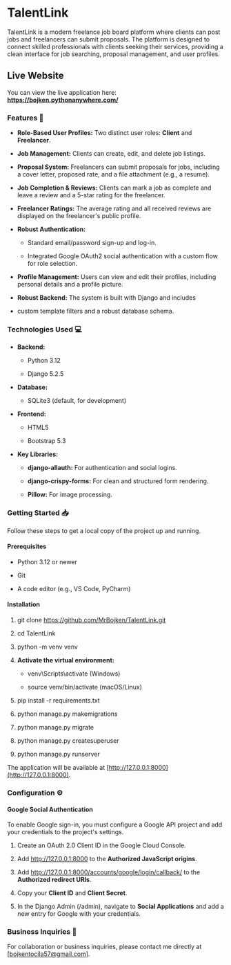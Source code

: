 TalentLink
==========

  
TalentLink is a modern freelance job board platform where clients can 
post jobs and freelancers can submit proposals. 
The platform is designed to connect skilled professionals with clients seeking their 
services, providing a clean interface for job searching, proposal management, and user profiles.

## Live Website

You can view the live application here: **https://bojken.pythonanywhere.com/**

### Features 🚀

*   **Role-Based User Profiles:** Two distinct user roles: **Client** and **Freelancer**.
    
*   **Job Management:** Clients can create, edit, and delete job listings.
    
*   **Proposal System:** Freelancers can submit proposals for jobs, including a cover letter, proposed rate, and a file attachment (e.g., a resume).
    
*   **Job Completion & Reviews:** Clients can mark a job as complete and leave a review and a 5-star rating for the freelancer.
    
*   **Freelancer Ratings:** The average rating and all received reviews are displayed on the freelancer's public profile.
    
*   **Robust Authentication:**
    
    *   Standard email/password sign-up and log-in.
        
    *   Integrated Google OAuth2 social authentication with a custom flow for role selection.
        
*   **Profile Management:** Users can view and edit their profiles, including personal details and a profile picture.
    
*   **Robust Backend:** The system is built with Django and includes 
  * custom template filters and a robust database schema.
    

### Technologies Used 💻

*   **Backend:**
    
    *   Python 3.12
        
    *   Django 5.2.5
        
*   **Database:**
    
    *   SQLite3 (default, for development)
        
*   **Frontend:**
    
    *   HTML5
        
    *   Bootstrap 5.3
        
*   **Key Libraries:**
    
    *   **django-allauth:** For authentication and social logins.
        
    *   **django-crispy-forms:** For clean and structured form rendering.
        
    *   **Pillow:** For image processing.
        

### Getting Started 📥

Follow these steps to get a local copy of the project up and running.

#### Prerequisites

*   Python 3.12 or newer
    
*   Git
    
*   A code editor (e.g., VS Code, PyCharm)
    

#### Installation

1.  git clone https://github.com/MrBojken/TalentLink.git
    
2.  cd TalentLink
    
3.  python -m venv venv
    
4.  **Activate the virtual environment:**
    
    *   venv\\Scripts\\activate (Windows)
        
    *   source venv/bin/activate (macOS/Linux)
        
5.  pip install -r requirements.txt
    
6.  python manage.py makemigrations
    
7.  python manage.py migrate
    
8.  python manage.py createsuperuser
    
9.  python manage.py runserver
    

The application will be available at [http://127.0.0.1:8000](http://127.0.0.1:8000).

### Configuration ⚙️

#### Google Social Authentication

To enable Google sign-in, you must configure a Google API project and add your credentials to the project's settings.

1.  Create an OAuth 2.0 Client ID in the Google Cloud Console.
    
2.  Add http://127.0.0.1:8000 to the **Authorized JavaScript origins**.
    
3.  Add http://127.0.0.1:8000/accounts/google/login/callback/ to the **Authorized redirect URIs**.
    
4.  Copy your **Client ID** and **Client Secret**.
    
5.  In the Django Admin (/admin), navigate to **Social Applications** and add a new entry for Google with your credentials.

### Business Inquiries 🤝
 For collaboration or business inquiries, please contact me directly at [bojkentocila57@gmail.com].

